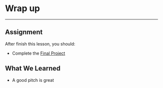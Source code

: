 # Wrap up
----

## Assignment

After finish this lesson, you should:
- Complete the [Final Project](/final-project.html)



## What We Learned

- A good pitch is great

